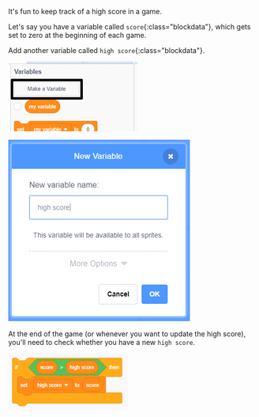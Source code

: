 It's fun to keep track of a high score in a game.

Let's say you have a variable called `score`{:class="blockdata"}, which gets set to zero at the beginning of each game.

Add another variable called `high score`{:class="blockdata"}.

![click make make a variable](images/make-variable-annotated.png)

![enter name high score](images/make-high-score-variable.png)

At the end of the game (or whenever you want to update the high score), you'll need to check whether you have a new `high score`.

![screenshot](images/check-for-high-score.png)